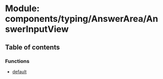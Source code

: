 # Module: components/typing/AnswerArea/AnswerInputView

## Table of contents

### Functions

- [default](../functions/components_typing_AnswerArea_AnswerInputView.default.md)
